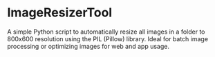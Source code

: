 # ImageResizerTool
A simple Python script to automatically resize all images in a folder to 800x600 resolution using the PIL (Pillow) library. Ideal for batch image processing or optimizing images for web and app usage.
